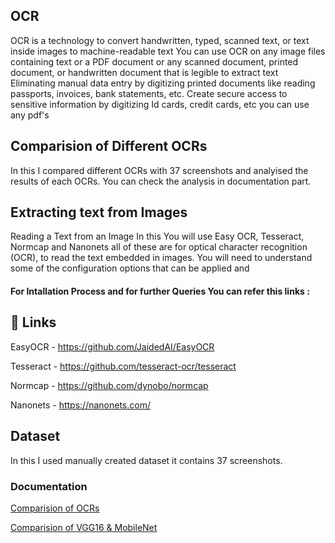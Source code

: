 
## OCR

OCR is a technology to convert handwritten, typed, scanned text, or text inside images to machine-readable text You can use OCR on any image files containing text or a PDF document or any scanned document, printed document, or handwritten document that is legible to extract text Eliminating manual data entry by digitizing printed documents like reading passports, invoices, bank statements, etc. Create secure access to sensitive information by digitizing Id cards, credit cards, etc you can use any pdf's

## Comparision of Different  OCRs

In this I compared different OCRs with 37 screenshots and analyised the results of each OCRs. You can check the analysis in documentation part.

## Extracting text from Images

Reading a Text from an Image In this You will use Easy OCR, Tesseract, Normcap and Nanonets all of these are for optical character recognition (OCR), to read the text embedded in images. You will need to understand some of the configuration options that can be applied 
and 

#### For Intallation Process and for further Queries You can refer this links :

## 🔗 Links
EasyOCR - https://github.com/JaidedAI/EasyOCR

Tesseract - https://github.com/tesseract-ocr/tesseract

Normcap - https://github.com/dynobo/normcap

Nanonets - https://nanonets.com/

## Dataset

In this I used manually created dataset it contains 37 screenshots.
### Documentation

[Comparision of OCRs](https://docs.google.com/document/d/1g4TOH_O0vuec_5Q0OqME4u95FjpGHXb8-HOmVxQT1rw/edit)

[Comparision of VGG16 & MobileNet](https://docs.google.com/document/d/1Fthu0UWl_30syPuvYJyJFc_tj8Euz2a7W8GsuWZzdeY/edit)

